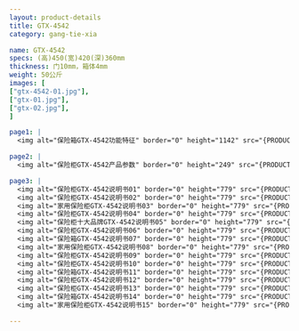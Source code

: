 ```yaml
---
layout: product-details
title: GTX-4542
category: gang-tie-xia

name: GTX-4542
specs: (高)450(宽)420(深)360mm
thickness: 门10mm，箱体4mm
weight: 50公斤
images: [
["gtx-4542-01.jpg"],
["gtx-01.jpg"],
["gtx-02.jpg"],
]

page1: |
  <img alt="保险箱GTX-4542功能特征" border="0" height="1142" src="{PRODUCT_IMAGES}products/gtx-gn.jpg" width="538" />

page2: |
  <img alt="保险柜GTX-4542产品参数" border="0" height="249" src="{PRODUCT_IMAGES}products/gtx-cpcs.jpg" width="538" />

page3: |
  <img alt="保险柜GTX-4542说明书01" border="0" height="779" src="{PRODUCT_IMAGES}products/gtx-sm01.jpg" width="528" /><br />
  <img alt="保险柜GTX-4542说明书02" border="0" height="779" src="{PRODUCT_IMAGES}products/gtx-sm02.jpg" width="528" /><br />
  <img alt="家用保险柜GTX-4542说明书03" border="0" height="779" src="{PRODUCT_IMAGES}products/gtx-sm03.jpg" width="528" /><br />
  <img alt="保险柜GTX-4542说明书04" border="0" height="779" src="{PRODUCT_IMAGES}products/gtx-sm04.jpg" width="528" /><br />
  <img alt="保险柜十大品牌GTX-4542说明书05" border="0" height="779" src="{PRODUCT_IMAGES}products/gtx-sm05.jpg" width="528" /><br />
  <img alt="保险柜GTX-4542说明书06" border="0" height="779" src="{PRODUCT_IMAGES}products/gtx-sm06.jpg" width="528" /><br />
  <img alt="保险箱GTX-4542说明书07" border="0" height="779" src="{PRODUCT_IMAGES}products/gtx-sm07.jpg" width="528" /><br />
  <img alt="家用保险柜GTX-4542说明书08" border="0" height="779" src="{PRODUCT_IMAGES}products/gtx-sm08.jpg" width="528" /><br />
  <img alt="保险柜GTX-4542说明书09" border="0" height="779" src="{PRODUCT_IMAGES}products/gtx-sm09.jpg" width="528" /><br />
  <img alt="保险柜GTX-4542说明书10" border="0" height="779" src="{PRODUCT_IMAGES}products/gtx-sm10.jpg" width="528" /><br />
  <img alt="保险箱GTX-4542说明书11" border="0" height="779" src="{PRODUCT_IMAGES}products/gtx-sm11.jpg" width="528" /><br />
  <img alt="保险柜GTX-4542说明书12" border="0" height="779" src="{PRODUCT_IMAGES}products/gtx-sm12.jpg" width="528" /><br />
  <img alt="保险柜GTX-4542说明书13" border="0" height="779" src="{PRODUCT_IMAGES}products/gtx-sm13.jpg" width="528" /><br />
  <img alt="保险箱GTX-4542说明书14" border="0" height="779" src="{PRODUCT_IMAGES}products/gtx-sm14.jpg" width="528" /><br />
  <img alt="家用保险柜GTX-4542说明书15" border="0" height="779" src="{PRODUCT_IMAGES}products/gtx-sm15.jpg" width="528" />

---
```


